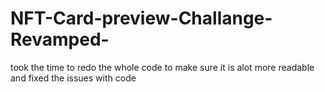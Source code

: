 # NFT-Card-preview-Challange-Revamped-
took the time to redo the whole code to make sure it is alot more readable and fixed the issues with code
